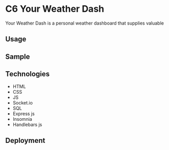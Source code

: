 # C6 Your Weather Dash

Your Weather Dash is a personal weather dashboard that supplies valuable 

## Usage



## Sample



## Technologies

* HTML
* CSS
* JS
* Socket.io
* SQL
* Express js
* Insomnia
* Handlebars js

## Deployment




